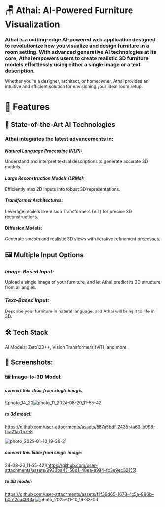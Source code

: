 # 🪑 Athai: AI-Powered Furniture Visualization
### Athai is a cutting-edge AI-powered web application designed to revolutionize how you visualize and design furniture in a room setting. With advanced generative AI technologies at its core, Athai empowers users to create realistic 3D furniture models effortlessly using either a single image or a text description.

Whether you’re a designer, architect, or homeowner, Athai provides an intuitive and efficient solution for envisioning your ideal room setup.

# 🚀 Features
## 🌟 State-of-the-Art AI Technologies
### Athai integrates the latest advancements in:

#### *Natural Language Processing (NLP):*
Understand and interpret textual descriptions to generate accurate 3D models.
#### *Large Reconstruction Models (LRMs):* 
Efficiently map 2D inputs into robust 3D representations.
#### *Transformer Architectures:* 
Leverage models like Vision Transformers (ViT) for precise 3D reconstructions.
#### Diffusion Models: 
Generate smooth and realistic 3D views with iterative refinement processes.


## 🖼️ Multiple Input Options
### *Image-Based Input:*
Upload a single image of your furniture, and let Athai predict its 3D structure from all angles.
### *Text-Based Input:*
Describe your furniture in natural language, and Athai will bring it to life in 3D.

## 🛠️ Tech Stack
AI Models: Zero123++, Vision Transformers (ViT), and more.

## 📸 Screenshots:

### 🖼️ Image-to-3D Model:
##### convert this chair from single image:
![photo_14_20![photo_11_2024-08-20_11-55-42](https://github.com/user-attachments/assets/141090e6-988c-4eb2-8969-894a60431f50)
##### to 3d model:

https://github.com/user-attachments/assets/587a5bdf-2435-4a63-b998-fca21a7fb7e8

![photo_2025-01-10_19-36-21](https://github.com/user-attachments/assets/dda27955-a69d-426e-9b01-fb1d9310fe16)

##### convert this table from single image:
24-08-20_11-55-42](https://github.com/user-attachments/assets/9933ba45-58d1-48ea-a984-fc3e9ec32155)

##### to 3D model:
https://github.com/user-attachments/assets/f2f39d65-1678-4c5a-896b-b0a12ca40f3a
![photo_2025-01-10_19-33-06](https://github.com/user-attachments/assets/80cc7503-2f61-4cba-b09b-6eec280d471c)


